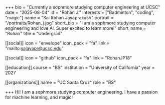 +++
bio = "Currently a sophmore studying computer engineering at UCSC"
date = "2025-08-04"
id = "Rohan J."
interests = ["Badminton", "coding", "magic"]
name = "Sai Rohan Jayaprakash"
portrait = "/portraits/Rohan_j.jpg"
short_bio = "I am a sophmore studying computer engineering and love AI. Super excited to learn more!"
short_name = "Rohan"
title = "Undergrad"

[[social]]
    icon = "envelope"
    icon_pack = "fa"
    link = "mailto:sajayapr@ucsc.edu"

[[social]]
    icon = "github"
    icon_pack = "fa"
    link = "RohanJP18"

[[education]]
    course = "BS"
    institution = "University of California"
    year = 2027
    
[[organizations]]
    name = "UC Santa Cruz"
    role = "BS"

+++
Hi! I am a sophmore studying computer engineering. I have a passion for machine learning, and magic!
